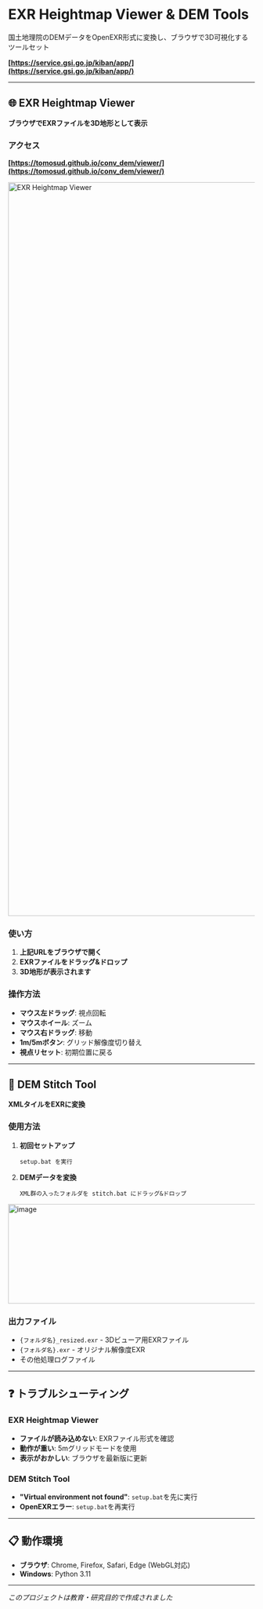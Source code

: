 # EXR Heightmap Viewer & DEM Tools

国土地理院のDEMデータをOpenEXR形式に変換し、ブラウザで3D可視化するツールセット

**[https://service.gsi.go.jp/kiban/app/](https://service.gsi.go.jp/kiban/app/)**

---

## 🌐 EXR Heightmap Viewer

**ブラウザでEXRファイルを3D地形として表示**

### アクセス

**[https://tomosud.github.io/conv_dem/viewer/](https://tomosud.github.io/conv_dem/viewer/)**

<img width="1495" alt="EXR Heightmap Viewer" src="https://github.com/user-attachments/assets/be01063a-31ed-4c1d-8026-ffc335e02054">

### 使い方

1. **上記URLをブラウザで開く**
2. **EXRファイルをドラッグ&ドロップ**
3. **3D地形が表示されます**

### 操作方法

- **マウス左ドラッグ**: 視点回転
- **マウスホイール**: ズーム
- **マウス右ドラッグ**: 移動
- **1m/5mボタン**: グリッド解像度切り替え
- **視点リセット**: 初期位置に戻る

---

## 🔧 DEM Stitch Tool

**XMLタイルをEXRに変換**

### 使用方法

1. **初回セットアップ**
   ```
   setup.bat を実行
   ```

2. **DEMデータを変換**
   ```
   XML群の入ったフォルダを stitch.bat にドラッグ&ドロップ
   ```
<img width="687" height="203" alt="image" src="https://github.com/user-attachments/assets/3f9bf9b4-acc6-4af4-a160-166a27fdfa2b" />

### 出力ファイル

- `{フォルダ名}_resized.exr` - 3Dビューア用EXRファイル
- `{フォルダ名}.exr` - オリジナル解像度EXR
- その他処理ログファイル

---

## ❓ トラブルシューティング

### EXR Heightmap Viewer

- **ファイルが読み込めない**: EXRファイル形式を確認
- **動作が重い**: 5mグリッドモードを使用
- **表示がおかしい**: ブラウザを最新版に更新

### DEM Stitch Tool

- **"Virtual environment not found"**: `setup.bat`を先に実行
- **OpenEXRエラー**: `setup.bat`を再実行

---

## 📋 動作環境

- **ブラウザ**: Chrome, Firefox, Safari, Edge (WebGL対応)
- **Windows**: Python 3.11

---

*このプロジェクトは教育・研究目的で作成されました*
